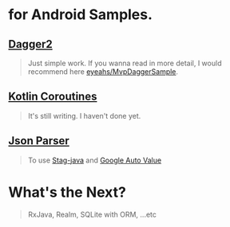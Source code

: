 # for Android Samples.

## [Dagger2](https://github.com/ZeroBrain/AndroidSamples/tree/master/dagger2)

> Just simple work. If you wanna read in more detail, I would recommend here [eyeahs/MvpDaggerSample](https://github.com/eyeahs/MvpDaggerSample).

## [Kotlin Coroutines](https://github.com/ZeroBrain/AndroidSamples/tree/master/KotlinCoroutines)

> It's still writing. I haven't done yet.

## [Json Parser](https://github.com/ZeroBrain/AndroidSamples/tree/master/jsonparser)

> To use [Stag-java](https://github.com/vimeo/stag-java) and [Google Auto Value](https://github.com/rharter/auto-value-gson)

# What's the Next?

> RxJava, Realm, SQLite with ORM, ...etc